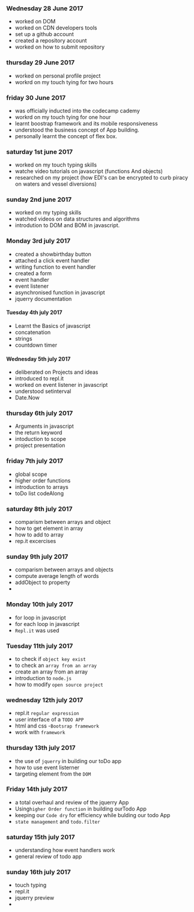 ### Wednesday 28 June 2017
- worked on DOM 
- worked on CDN developers tools
- set up a github account
- created a repository account
- worked on how to submit repository

### thursday 29 June 2017
- worked on personal profile project 
- workrd on my touch tying for two hours

### friday 30 June 2017
- was officially inducted into the codecamp cademy
- workrd on my touch tying for one hour
- learnt boostrap framework and its mobile responsiveness
- understood the business concept of App building.
- personally learnt the concept of flex box.


### saturday 1st june 2017
- worked on my touch typing skills
- watche video tutorials on javascript (functions And objects)
- researched on my project (how EDI's can be encrypted to curb piracy on waters and vessel diversions)

### sunday 2nd june 2017
- worked on my typing skills
- watched videos on data structures and algorithms
-  introdution to DOM and BOM in javascript.

### Monday 3rd july 2017
- created a showbirthday button
- attached a click event handler
- writing function to event handler
- created a form
- event handler
- event listener
- asynchronised function in javascript
- jquerry documentation

#### Tuesday 4th july 2017
- Learnt the Basics of javascript
- concatenation
- strings
- countdown timer

#### Wednesday 5th july 2017
- deliberated on Projects and ideas
- introduced to repl.it
- worked on event listener in javascript
- understood setinterval
- Date.Now

### thursday 6th july 2017
- Arguments in javascript
- the return keyword 
- intoduction to scope
- project presentation

### friday 7th july 2017
- global scope
- higher order functions
- introduction to arrays
- toDo list codeAlong
 

### saturday 8th july 2017
- comparism between arrays and object
- how to get element in array
- how to add to array
- rep.it excercises

### sunday 9th july 2017
- comparism between arrays and objects
- compute average length of words
- addObject to property
- 


### Monday 10th july  2017
- for loop in javascript
- for each loop in javascript
- `Repl.it` was used
### Tuesday 11th july 2017
- to check if `object key exist`
- to check an `array from an array`
- create an array from an array
- introduction to `node.js`
- how to modify `open source project`

### wednesday 12th july 2017
- repl.it `regular expression`
- user interface of a `TODO APP`
- html and css 
-`Bootsrap framework`
- work with `framework`

### thursday 13th july 2017
- the use of `jquerry` in building our toDo app
- how to use event listerner
- targeting element from the `DOM`
### Friday 14th july 2017
-  a total overhaul and review of the jquerry App
- Using`higher Order function` in building ourTodo App
- keeping our `Code dry` for efficiency while bulding our todo App
- `state management` and `todo.filter`

### saturday 15th july 2017
- understanding how event handlers work
- general review of todo app

### sunday 16th july 2017
- touch typing
- repl.it
- jquerry preview
- 

